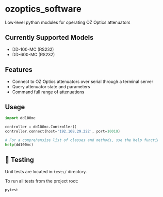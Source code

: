 # ozoptics_software

Low-level python modules for operating OZ Optics attenuators

## Currently Supported Models
- DD-100-MC (RS232)
- DD-600-MC (RS232)

## Features
- Connect to OZ Optics attenuators over serial through a terminal server
- Query attenuator state and parameters
- Command full range of attenuations


## Usage

```python
import dd100mc

controller = dd100mc.Controller()
controller.connect(host='192.168.29.222', port=10010)

# For a comprehensize list of classes and methods, use the help function
help(dd100mc)
```

## 🧪 Testing
Unit tests are located in `tests/` directory.

To run all tests from the project root:

```bash
pytest
```